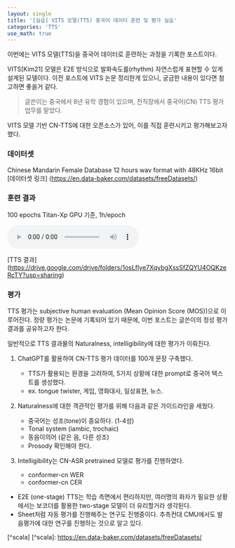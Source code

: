```yaml
---
layout: single
title: '[실습] VITS 모델(TTS) 중국어 데이터 훈련 및 평가 실습'
categories: 'TTS'
use_math: true
---
```


이번에는 VITS 모델(TTS)을 중국어 데이터로 훈련하는 과정을 기록한 포스트이다.

VITS[Kim21] 모델은 E2E 방식으로 발화속도를(rhythm) 자연스럽게 표현할 수 있게 설계된 모델이다.
이전 포스트에 VITS 논문 정리한게 있으니, 궁금한 내용이 있다면 참고하면 좋을거 같다.

> 글쓴이는 중국에서 8년 유학 경험이 있으며, 전직장에서 중국어(CN) TTS 평가 업무를 맡았다.

VITS 모델 기반 CN-TTS에 대한 오픈소스가 있어, 이를 직접 훈련시키고 평가해보고자 했다.

### 데이터셋
Chinese Mandarin Female Database
12 hours
wav format with 48KHz 16bit
[데이터셋 링크] (https://en.data-baker.com/datasets/freeDatasets/)

### 훈련 결과
100 epochs
Titan-Xp GPU 기준, 1h/epoch

<audio controls>
    <source src='/assets/files/2024-11-22-test.wav'>
</audio>

[TTS 결과] (https://drive.google.com/drive/folders/1osLfIye7XqybgXssSfZQYU4OQKzeRcTY?usp=sharing)

### 평가
TTS 평가는 subjective human evaluation (Mean Opinion Score (MOS))으로 이루어진다.
정량 평가는 논문에 기록되어 있기 때문에, 이번 포스트는 글쓴이의 정성 평가 결과를 공유하고자 한다.

일반적으로 TTS 결과물의 Naturalness, intelligibility에 대한 평가가 이뤄진다.

1. ChatGPT를 활용하여 CN-TTS 평가 데이터를 100개 문장 구축했다.
	- TTS가 활용되는 환경을 고려하여, 5가지 상황에 대한 prompt로 중국어 텍스트를 생성했다.
	- ex. tongue twister, 게임, 영화대사, 일상표현, 뉴스. 

2. Naturalness에 대한 객관적인 평가를 위해 다음과 같은 가이드라인을 세웠다.
	- 중국어는 성조(tone)이 중요하다. (1-4성)
	- Tonal system (iambic, trochaic)
	- 동음이의어 (같은 음, 다른 성조)
	- Prosody 확인해야 한다.

3. Intelligibility는 CN-ASR pretrained 모델로 평가를 진행하였다.
	- conformer-cn WER
	- conformer-cn CER


- E2E (one-stage) TTS는 학습 측면에서 편리하지만, 여러명의 화자가 필요한 상황에서는 보코더를 활용한 two-stage 모델이 더 유리할거라 생각된다.
- Sheet처럼 자동 평가를 진행해주는 연구도 진행중이다. 추측컨대 CMU에서도 발음평가에 대한 연구를 진행하는 것으로 알고 있다.

[^scala] \[^scala]: https://en.data-baker.com/datasets/freeDatasets/
